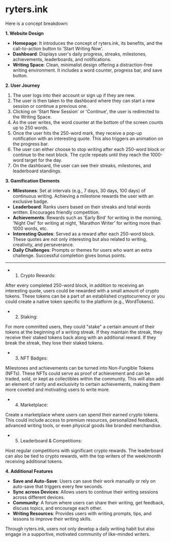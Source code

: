 # ryters.ink
Here is a concept breakdown:

**1. Website Design**

* **Homepage**: It introduces the concept of ryters.ink, its benefits, and the call-to-action button to 'Start Writing Now'.
* **Dashboard**: Displays user's daily progress, streaks, milestones, achievements, leaderboards, and notifications. 
* **Writing Space**: Clean, minimalist design offering a distraction-free writing environment. It includes a word counter, progress bar, and save button.

**2. User Journey**

1. The user logs into their account or sign up if they are new.
2. The user is then taken to the dashboard where they can start a new session or continue a previous one.
3. Clicking on 'Start New Session' or 'Continue', the user is redirected to the Writing Space.
4. As the user writes, the word counter at the bottom of the screen counts up to 250 words.
5. Once the user hits the 250-word mark, they receive a pop-up notification with an interesting quote. This also triggers an animation on the progress bar.
6. The user can either choose to stop writing after each 250-word block or continue to the next block. The cycle repeats until they reach the 1000-word target for the day.
7. On the dashboard, the user can see their streaks, milestones, and leaderboard standings.

**3. Gamification Elements**

* **Milestones**: Set at intervals (e.g., 7 days, 30 days, 100 days) of continuous writing. Achieving a milestone rewards the user with an exclusive badge.
* **Leaderboard**: Ranks users based on their streaks and total words written. Encourages friendly competition.
* **Achievements**: Rewards such as 'Early Bird' for writing in the morning, 'Night Owl' for writing at night, 'Marathon Writer' for writing more than 1000 words, etc.
* **Interesting Quotes**: Served as a reward after each 250-word block. These quotes are not only interesting but also related to writing, creativity, and perseverance.
* **Daily Challenges**: Prompts or themes for users who want an extra challenge. Successful completion gives bonus points.

----

* 1. Crypto Rewards:

After every completed 250-word block, in addition to receiving an interesting quote, users could be rewarded with a small amount of crypto tokens. These tokens can be a part of an established cryptocurrency or you could create a native token specific to the platform (e.g., WordTokens).

* 2. Staking:

For more committed users, they could "stake" a certain amount of their tokens at the beginning of a writing streak. If they maintain the streak, they receive their staked tokens back along with an additional reward. If they break the streak, they lose their staked tokens.

* 3. NFT Badges:

Milestones and achievements can be turned into Non-Fungible Tokens (NFTs). These NFTs could serve as proof of achievement and can be traded, sold, or kept as collectibles within the community. This will also add an element of rarity and exclusivity to certain achievements, making them more coveted and motivating users to write more.

* 4. Marketplace:

Create a marketplace where users can spend their earned crypto tokens. This could include access to premium resources, personalized feedback, advanced writing tools, or even physical goods like branded merchandise.

* 5. Leaderboard & Competitions:

Host regular competitions with significant crypto rewards. The leaderboard can also be tied to crypto rewards, with the top writers of the week/month receiving additional tokens.

**4. Additional Features**

* **Save and Auto-Save**: Users can save their work manually or rely on auto-save that triggers every few seconds.
* **Sync across Devices**: Allows users to continue their writing sessions across different devices.
* **Community**: A forum where users can share their writing, get feedback, discuss topics, and encourage each other.
* **Writing Resources**: Provides users with writing prompts, tips, and lessons to improve their writing skills.

Through ryters.ink, users not only develop a daily writing habit but also engage in a supportive, motivated community of like-minded writers.
